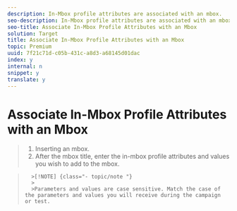 ```yaml
---
description: In-Mbox profile attributes are associated with an mbox.
seo-description: In-Mbox profile attributes are associated with an mbox.
seo-title: Associate In-Mbox Profile Attributes with an Mbox
solution: Target
title: Associate In-Mbox Profile Attributes with an Mbox
topic: Premium
uuid: 7f21c71d-c05b-431c-a8d3-a68145d01dac
index: y
internal: n
snippet: y
translate: y
---
```


# Associate In-Mbox Profile Attributes with an Mbox


>1. Inserting an mbox.
>1. After the mbox title, enter the in-mbox profile attributes and values you wish to add to the mbox.


>       >[!NOTE] {class="- topic/note "}
>       >
>       >Parameters and values are case sensitive. Match the case of the parameters and values you will receive during the campaign or test.

